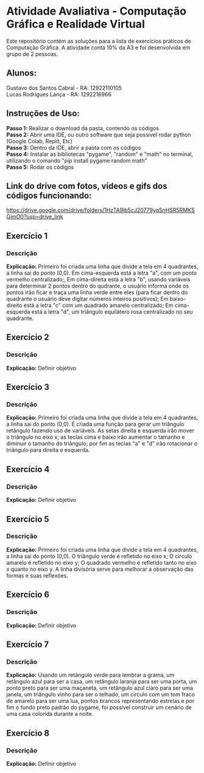 # Atividade Avaliativa - Computação Gráfica e Realidade Virtual

Este repositório contém as soluções para a lista de exercícios práticos de Computação Gráfica. A atividade conta 10% da A3 e foi desenvolvida em grupo de 2 pessoas.

## **Alunos:**  

Gustavo dos Santos Cabral - RA: 12922110105  
Lucas Rodrigues Lança - RA: 1292216966

## Instruções de Uso:
**Passo 1:** Realizar o download da pasta, contendo os códigos  
**Passo 2:** Abrir uma IDE, ou outro software que seja possível rodar python (Google Colab, Replit, Etc)  
**Passo 3:** Dentro da IDE, abrir a pasta com os códigos  
**Passo 4:** Instalar as bibliotecas "pygame", "random" e "math"  no terminal, utilizando o comando "pip install pygame random math"  
**Passo 5:** Rodar os códigos

## Link do drive com fotos, vídeos e gifs dos códigos funcionando:
https://drive.google.com/drive/folders/1HzTA9lb5cJ20779yqSnHSR5RMKSGimO0?usp=drive_link

## Exercício 1   
### Descrição   
**Explicação:** Primeiro foi criada uma linha que divide a tela em 4 quadrantes, a linha sai do ponto (0,0). Em cima-esquerda está a letra "a", com um ponto vermelho centralizado;, Em cima-direita está a letra "b", usando variáveis para determinar 2 pontos dentro do qudrante, o usuário informa onde os pontos irão ficar e traça uma linha verde entre eles (para ficar dentro do quadrante o usuário deve digitar números inteiros positivos); Em baixo-direito está a letra "c" com um quadrado amarelo centralizado; Em cima-esquerda está a letra "d", um triângulo equilátero rosa centralizado no seu quadrante.

## Exercício 2    
### Descrição
**Explicação:** Definir objetivo  
 
## Exercício 3 
### Descrição   
**Explicação:** Primeiro foi criada uma linha que divide a tela em 4 quadrantes, a linha sai do ponto (0,0). É criada uma função para gerar um triângulo retângulo fazendo uso de variáveis. As setas direita e esquerda irão mover o triângulo no eixo x; as teclas cima e baixo irão aumentar o tamanho e diminuir o tamanho do triângulo; por fim as teclas "a" e "d" irão rotacionar o triângulo para direita e esquerda.

## Exercício 4   
### Descrição   
**Explicação:** Definir objetivo  

## Exercício 5   
### Descrição   
**Explicação:** Primeiro foi criada uma linha que divide a tela em 4 quadrantes, a linha sai do ponto (0,0). O triângulo verde é refletido no eixo x; O circulo amarelo é refletido no eixo y; O quadrado vermelho é refletido tanto no eixo x quanto no eixo y. A linha divisória serve para melhorar a observação das formas e suas reflexões. 

## Exercício 6   
### Descrição   
**Explicação:** Definir objetivo   

## Exercício 7   
### Descrição   
**Explicação:** Usando um retângulo verde para lembrar a grama, um retângulo azul para ser a casa, um retângulo laranja para ser uma porta, um ponto preto para ser uma maçaneta, um retângulo azul claro para ser uma janela, um triângulo vinho para ser o telhado, um circulo com um tom fraco de amarelo para ser uma lua, pontos brancos representando estrelas e por fim o fundo preto padrão do pygame, foi possível construir um cenário de uma casa colorida durante a noite.

## Exercício 8   
### Descrição   
**Explicação:** Definir objetivo  
